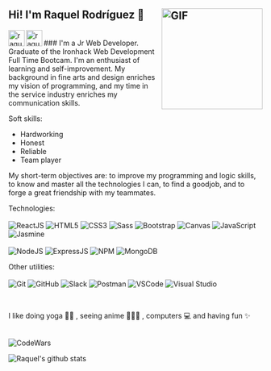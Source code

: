 ## Hi! I'm Raquel Rodríguez 🌼 <img align='right' width='200px' alt="GIF" src="https://media.giphy.com/media/L1R1tvI9svkIWwpVYr/giphy.gif" /> 

[<img align='left' alt=' raquelrodriguez | LinkedIn' width='32px' src='https://cdns.iconmonstr.com/wp-content/assets/preview/2012/96/iconmonstr-linkedin-2.png' />][linkedin]
[<img align='left' alt=' raquelrodriguez | Gmail' width='32px' src='https://cdns.iconmonstr.com/wp-content/assets/preview/2018/96/iconmonstr-gmail-2.png' />][Gmail]



<br/>
### I'm a Jr Web Developer.
Graduate of the Ironhack Web Development Full Time Bootcam. I'm an enthusiast of learning and self-improvement. My background in fine arts and design enriches my vision of programming, and my time in the service industry enriches my communication skills. 

Soft skills:
* Hardworking 
* Honest 
* Reliable 
* Team player

My short-term objectives are: to improve my programming and logic skills, to know and master all the technologies I can, to find a goodjob, and to forge a great friendship with my teammates.

Technologies:
<br/>
<br/>
<img alt='ReactJS' src='https://img.shields.io/badge/-ReactJS-51CBF2?style=flat&logo=react&logoColor=white' />
<img alt='HTML5' src='https://img.shields.io/badge/-HTML5-E34F26?logo=html5&logoColor=white&style=plastic' />
<img alt='CSS3' src='https://img.shields.io/badge/-CSS3-1572B6?logo=css3&logoColor=white&style=plastic' />
<img alt='Sass' src="https://img.shields.io/badge/-Sass-CC6699?style=flat&logo=sass&logoColor=white&style=plastic" />
<img alt='Bootstrap' src='https://img.shields.io/badge/-Bootsrap-7952B3?logo=bootstrap&logoColor=white&style=plastic' />
<img alt='Canvas' src='https://img.shields.io/badge/-Canvas-E05F2C?logo=canvas&logoColor=white&style=plastic' />
<img alt='JavaScript' src='https://img.shields.io/badge/-Javascript-F7DF1E?logo=javascript&logoColor=white&style=plastic' />
<img alt='Jasmine' src='https://img.shields.io/badge/-Jasmine-8A4182?logo=jasmine&logoColor=white&style=plastic' />
<br/>
<br/>
<img alt='NodeJS' src='https://img.shields.io/badge/-NodeJs-339933?logo=Nodejs&logoColor=white&style=plastic' />
<img alt='ExpressJS' src='http://img.shields.io/badge/-Express-black?style=flat&logo=express&logoColor=white&style=plastic' />
<img alt='NPM' src='https://img.shields.io/badge/-NPM-CB3837?style=flat&logo=npm&logoColor=white&style=plastic' />
<img alt='MongoDB' src='http://img.shields.io/badge/-MongoDB-47A248?style=flat&logo=mongodb&logoColor=white&style=plastic' />

Other utilities:
<br/>
<br/>
<img alt='Git' src='https://img.shields.io/badge/-Git-F05032?logo=git&logoColor=white&style=plastic' />
<img alt='GitHub' src='https://img.shields.io/badge/-Github-181717?style=flat&logo=github&logoColor=white&style=plastic' />
<img alt='Slack' src='https://img.shields.io/badge/-Slack-4A154B?style=flat&logo=slack&logoColor=white&style=plastic' />
<img alt='Postman' src='https://img.shields.io/badge/-Postman-FF6C37?style=flat&logo=postman&logoColor=white&style=plastic' />
<img alt='VSCode' src='https://img.shields.io/badge/-VSCode-007ACC?style=flat&logo=visual-studio-code&logoColor=white&style=plastic' />
<img alt='Visual Studio' src='https://img.shields.io/badge/-Visual%20Studio-5C2D91?style=flat&logo=visual-studio&logoColor=white&style=plastic' />

<br/>

I like doing yoga 🧘‍♀️ , seeing anime 👩🏻‍💻 , computers 💻 and having fun ✨
<br/>
<br/>

<img alt='CodeWars' src='https://www.codewars.com/users/srtamaciel/badges/large' />


![Raquel's github stats](https://github-readme-stats.vercel.app/api?username=srtamaciel&theme=material-palenight&show_icons=true)

[linkedin]: https://www.linkedin.com/in/raquel-rodriguez-diaz/
[Gmail]: mailto:srtademaciel@gmail.com



<!--
**srtamaciel/srtamaciel** is a ✨ _special_ ✨ repository because its `README.md` (this file) appears on your GitHub profile.

Here are some ideas to get you started:

- 🔭 I’m currently working on ...
- 🌱 I’m currently learning ...
- 👯 I’m looking to collaborate on ...
- 🤔 I’m looking for help with ...
- 💬 Ask me about ...
- 📫 How to reach me: ...
- 😄 Pronouns: ...
- ⚡ Fun fact: ...
-->
